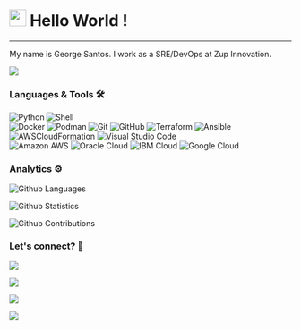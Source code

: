 




<h1><img src="https://emojis.slackmojis.com/emojis/images/1531849430/4246/blob-sunglasses.gif?1531849430" width="30"/> 
Hello World ! </h1> <hr>

My name is George Santos. I work as a SRE/DevOps at Zup Innovation.

![](http://estruyf-github.azurewebsites.net/api/VisitorHit?user=georgesanto&repo=georgesanto&countColorcountColor)

### Languages & Tools 🛠  
![Python](https://img.shields.io/badge/-Python-05122A?style=flat&color=green)&nbsp;![Shell](https://img.shields.io/badge/-Shell-05122A?style=flat&color=green)&nbsp;  
![Docker](https://img.shields.io/badge/-Docker-05122A?style=flat&color=gray)&nbsp;![Podman](https://img.shields.io/badge/-Podman-05122A?style=flat&color=gray)&nbsp;![Git](https://img.shields.io/badge/-Git-05122A?style=flat&color=gray)&nbsp;![GitHub](https://img.shields.io/badge/-GitHub-05122A?style=flat&color=gray)&nbsp;![Terraform](https://img.shields.io/badge/-Terraform-05122A?style=flat&color=gray)&nbsp;![Ansible](https://img.shields.io/badge/-Ansible-05122A?style=flat&color=gray)&nbsp;![AWSCloudFormation](https://img.shields.io/badge/-AWSCloudFormation-05122A?style=flat&color=gray)&nbsp;![Visual Studio Code](https://img.shields.io/badge/-VisualStudioCode-05122A?style=flat&color=gray)&nbsp;  
![Amazon AWS](https://img.shields.io/badge/-AmazonAWS-05122A?style=flat&color=blue)&nbsp;![Oracle Cloud](https://img.shields.io/badge/-OracleCloud-05122A?style=flat&color=blue)&nbsp;![IBM Cloud](https://img.shields.io/badge/-IBMCloud-05122A?style=flat&color=blue)&nbsp;![Google Cloud](https://img.shields.io/badge/-GoogleCloud-05122A?style=flat&color=blue)&nbsp;  


### Analytics ⚙️

![Github Languages](https://github-readme-stats.vercel.app/api/top-langs/?username=georgesanto&layout=compact&count_private=true)

![Github Statistics](https://github-readme-stats.vercel.app/api/?username=georgesanto&count_private=true&show_icons=true)

![Github Contributions](https://github-readme-streak-stats.herokuapp.com/?user=georgesanto&hide_border=true)

### Let's connect? 🤝

<p align="left">

<a href="https://www.linkedin.com/in/george-santos/"><img 
src="https://img.shields.io/badge/-LinkedIn-0077B5?style=flat&logo=Linkedin&logoColor=white"/></a>

<a href="https://twitter.com/georgesanto"><img 
src="https://img.shields.io/badge/-Twitter-%231DA1F2?style=flat&logo=twitter&logoColor=white"/></a>

<a href="https://www.instagram.com/georgesant0/"><img 
src="https://img.shields.io/badge/-Instagram-E4405F?style=flat&logo=instagram&logoColor=white"/></a>

<a href="https://medium.com/@georgesantos169"><img 
src="https://img.shields.io/badge/-Medium-%2312100E?style=flat&logo=medium&logoColor=white"/></a>

</p>
